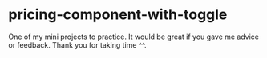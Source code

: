 # pricing-component-with-toggle
One of my mini projects to practice. It would be great if you gave me advice or feedback. Thank you for taking time ^^.

